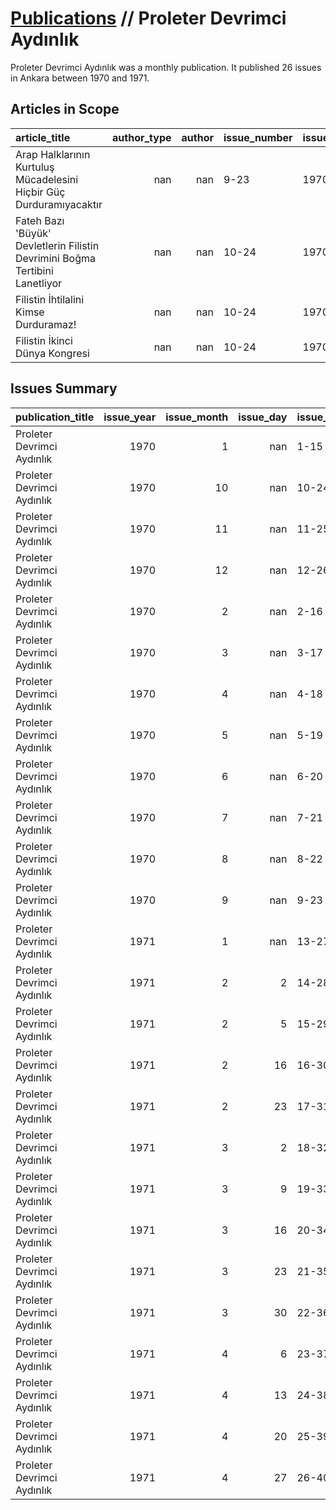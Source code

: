 # [Publications](firstlevel_publications.md) // Proleter Devrimci Aydınlık

Proleter Devrimci Aydınlık was a monthly publication. It published 26 issues in Ankara between 1970 and 1971.

## Articles in Scope

| article_title                                                                |   author_type |   author | issue_number   | issue_date   | pages   |
|:-----------------------------------------------------------------------------|--------------:|---------:|:---------------|:-------------|:--------|
| Arap Halklarının Kurtuluş Mücadelesini Hiçbir Güç Durduramıyacaktır          |           nan |      nan | 9-23           | 1970-09      | 369-376 |
| Fateh Bazı 'Büyük' Devletlerin Filistin Devrimini Boğma Tertibini Lanetliyor |           nan |      nan | 10-24          | 1970-10      | 425-426 |
| Filistin İhtilalini Kimse Durduramaz!                                        |           nan |      nan | 10-24          | 1970-10      | 417-423 |
| Filistin İkinci Dünya Kongresi                                               |           nan |      nan | 10-24          | 1970-10      | 423-425 |

## Issues Summary

| publication_title          |   issue_year |   issue_month |   issue_day | issue_number   | issue_type    |
|:---------------------------|-------------:|--------------:|------------:|:---------------|:--------------|
| Proleter Devrimci Aydınlık |         1970 |             1 |         nan | 1-15           | regular issue |
| Proleter Devrimci Aydınlık |         1970 |            10 |         nan | 10-24          | regular issue |
| Proleter Devrimci Aydınlık |         1970 |            11 |         nan | 11-25          | regular issue |
| Proleter Devrimci Aydınlık |         1970 |            12 |         nan | 12-26          | regular issue |
| Proleter Devrimci Aydınlık |         1970 |             2 |         nan | 2-16           | regular issue |
| Proleter Devrimci Aydınlık |         1970 |             3 |         nan | 3-17           | regular issue |
| Proleter Devrimci Aydınlık |         1970 |             4 |         nan | 4-18           | regular issue |
| Proleter Devrimci Aydınlık |         1970 |             5 |         nan | 5-19           | regular issue |
| Proleter Devrimci Aydınlık |         1970 |             6 |         nan | 6-20           | regular issue |
| Proleter Devrimci Aydınlık |         1970 |             7 |         nan | 7-21           | regular issue |
| Proleter Devrimci Aydınlık |         1970 |             8 |         nan | 8-22           | regular issue |
| Proleter Devrimci Aydınlık |         1970 |             9 |         nan | 9-23           | regular issue |
| Proleter Devrimci Aydınlık |         1971 |             1 |         nan | 13-27          | regular issue |
| Proleter Devrimci Aydınlık |         1971 |             2 |           2 | 14-28          | regular issue |
| Proleter Devrimci Aydınlık |         1971 |             2 |           5 | 15-29          | regular issue |
| Proleter Devrimci Aydınlık |         1971 |             2 |          16 | 16-30          | regular issue |
| Proleter Devrimci Aydınlık |         1971 |             2 |          23 | 17-31          | regular issue |
| Proleter Devrimci Aydınlık |         1971 |             3 |           2 | 18-32          | regular issue |
| Proleter Devrimci Aydınlık |         1971 |             3 |           9 | 19-33          | regular issue |
| Proleter Devrimci Aydınlık |         1971 |             3 |          16 | 20-34          | regular issue |
| Proleter Devrimci Aydınlık |         1971 |             3 |          23 | 21-35          | regular issue |
| Proleter Devrimci Aydınlık |         1971 |             3 |          30 | 22-36          | regular issue |
| Proleter Devrimci Aydınlık |         1971 |             4 |           6 | 23-37          | regular issue |
| Proleter Devrimci Aydınlık |         1971 |             4 |          13 | 24-38          | regular issue |
| Proleter Devrimci Aydınlık |         1971 |             4 |          20 | 25-39          | regular issue |
| Proleter Devrimci Aydınlık |         1971 |             4 |          27 | 26-40          | regular issue |